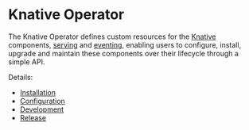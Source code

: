 
# Knative Operator

The Knative Operator defines custom resources for the
[Knative](https://knative.dev/) components, [serving](config/300-serving.yaml)
and [eventing](config/300-eventing.yaml), enabling users to configure, install,
upgrade and maintain these components over their lifecycle through a simple API.

Details:

- [Installation](docs/installation.md)
- [Configuration](docs/configuration.md)
- [Development](docs/development.md)
- [Release](docs/release.md)
